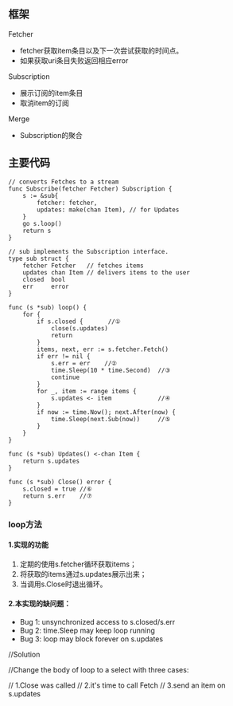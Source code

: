 ## 框架
Fetcher
- fetcher获取item条目以及下一次尝试获取的时间点。
- 如果获取uri条目失败返回相应error

Subscription
- 展示订阅的item条目
- 取消item的订阅

Merge
- Subscription的聚合

## 主要代码
```golang
// converts Fetches to a stream
func Subscribe(fetcher Fetcher) Subscription {
	s := &sub{
		fetcher: fetcher,
		updates: make(chan Item), // for Updates
	}
	go s.loop()
	return s
}

// sub implements the Subscription interface.
type sub struct {
	fetcher Fetcher   // fetches items
	updates chan Item // delivers items to the user
	closed  bool
	err     error
}

func (s *sub) loop() {
	for {
		if s.closed {       //①
			close(s.updates)
			return
		}
		items, next, err := s.fetcher.Fetch()
		if err != nil {
			s.err = err    //②
			time.Sleep(10 * time.Second)  //③
			continue
		}
		for _, item := range items {
			s.updates <- item             //④
		}
		if now := time.Now(); next.After(now) {
			time.Sleep(next.Sub(now))     //⑤
		}
	}
}

func (s *sub) Updates() <-chan Item {
	return s.updates
}

func (s *sub) Close() error {
	s.closed = true //⑥
	return s.err    //⑦
}
```
### loop方法

#### 1.实现的功能
1. 定期的使用s.fetcher循环获取items；
2. 将获取的items通过s.updates展示出来；
3. 当调用s.Close时退出循环。

#### 2.本实现的缺问题：
- Bug 1: unsynchronized access to s.closed/s.err
- Bug 2: time.Sleep may keep loop running
- Bug 3: loop may block forever on s.updates

//Solution

//Change the body of loop to a select with three cases:

// 1.Close was called
// 2.it's time to call Fetch
// 3.send an item on s.updates